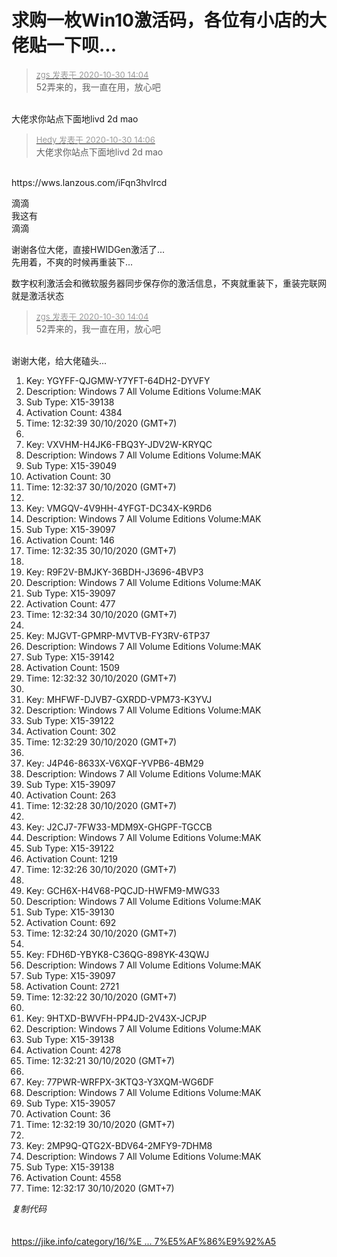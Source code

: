 # 求购一枚Win10激活码，各位有小店的大佬贴一下呗...


<div class="quote"><blockquote><font size="2"><a href="https://www.hostloc.com/forum.php?mod=redirect&amp;goto=findpost&amp;pid=9374998&amp;ptid=760217" target="_blank"><font color="#999999">zgs 发表于 2020-10-30 14:04</font></a></font><br />
52弄来的，我一直在用，放心吧</blockquote></div><br />
大佬求你站点下面地livd 2d mao

<div class="quote"><blockquote><font size="2"><a href="https://www.hostloc.com/forum.php?mod=redirect&amp;goto=findpost&amp;pid=9375005&amp;ptid=760217" target="_blank"><font color="#999999">Hedy 发表于 2020-10-30 14:06</font></a></font><br />
大佬求你站点下面地livd 2d mao</blockquote></div><br />
https://wws.lanzous.com/iFqn3hvlrcd<br />


滴滴<br />
我这有<br />
滴滴

谢谢各位大佬，直接HWIDGen激活了...<br />
先用着，不爽的时候再重装下...<img id="aimg_D44Do" onclick="zoom(this, this.src, 0, 0, 0)" class="zoom" src="https://cdn.jsdelivr.net/gh/hishis/forum-master/public/images/patch.gif" onmouseover="img_onmouseoverfunc(this)" onload="thumbImg(this)" border="0" alt="" />

数字权利激活会和微软服务器同步保存你的激活信息，不爽就重装下，重装完联网就是激活状态

<div class="quote"><blockquote><font size="2"><a href="https://www.hostloc.com/forum.php?mod=redirect&amp;goto=findpost&amp;pid=9374998&amp;ptid=760217" target="_blank"><font color="#999999">zgs 发表于 2020-10-30 14:04</font></a></font><br />
52弄来的，我一直在用，放心吧</blockquote></div><br />
谢谢大佬，给大佬磕头...<img id="aimg_hlLMN" onclick="zoom(this, this.src, 0, 0, 0)" class="zoom" src="https://cdn.jsdelivr.net/gh/hishis/forum-master/public/images/patch.gif" onmouseover="img_onmouseoverfunc(this)" onload="thumbImg(this)" border="0" alt="" />

<div class="blockcode"><div id="code_WAG"><ol><li>Key: YGYFF-QJGMW-Y7YFT-64DH2-DYVFY<br /><li>Description: Windows 7 All Volume Editions Volume:MAK<br /><li>Sub Type: X15-39138<br /><li>Activation Count: 4384<br /><li>Time: 12:32:39 30/10/2020 (GMT+7)<br /><li><br /><li>Key: VXVHM-H4JK6-FBQ3Y-JDV2W-KRYQC<br /><li>Description: Windows 7 All Volume Editions Volume:MAK<br /><li>Sub Type: X15-39049<br /><li>Activation Count: 30<br /><li>Time: 12:32:37 30/10/2020 (GMT+7)<br /><li><br /><li>Key: VMGQV-4V9HH-4YFGT-DC34X-K9RD6<br /><li>Description: Windows 7 All Volume Editions Volume:MAK<br /><li>Sub Type: X15-39097<br /><li>Activation Count: 146<br /><li>Time: 12:32:35 30/10/2020 (GMT+7)<br /><li><br /><li>Key: R9F2V-BMJKY-36BDH-J3696-4BVP3<br /><li>Description: Windows 7 All Volume Editions Volume:MAK<br /><li>Sub Type: X15-39097<br /><li>Activation Count: 477<br /><li>Time: 12:32:34 30/10/2020 (GMT+7)<br /><li><br /><li>Key: MJGVT-GPMRP-MVTVB-FY3RV-6TP37<br /><li>Description: Windows 7 All Volume Editions Volume:MAK<br /><li>Sub Type: X15-39142<br /><li>Activation Count: 1509<br /><li>Time: 12:32:32 30/10/2020 (GMT+7)<br /><li><br /><li>Key: MHFWF-DJVB7-GXRDD-VPM73-K3YVJ<br /><li>Description: Windows 7 All Volume Editions Volume:MAK<br /><li>Sub Type: X15-39122<br /><li>Activation Count: 302<br /><li>Time: 12:32:29 30/10/2020 (GMT+7)<br /><li><br /><li>Key: J4P46-8633X-V6XQF-YVPB6-4BM29<br /><li>Description: Windows 7 All Volume Editions Volume:MAK<br /><li>Sub Type: X15-39097<br /><li>Activation Count: 263<br /><li>Time: 12:32:28 30/10/2020 (GMT+7)<br /><li><br /><li>Key: J2CJ7-7FW33-MDM9X-GHGPF-TGCCB<br /><li>Description: Windows 7 All Volume Editions Volume:MAK<br /><li>Sub Type: X15-39122<br /><li>Activation Count: 1219<br /><li>Time: 12:32:26 30/10/2020 (GMT+7)<br /><li><br /><li>Key: GCH6X-H4V68-PQCJD-HWFM9-MWG33<br /><li>Description: Windows 7 All Volume Editions Volume:MAK<br /><li>Sub Type: X15-39130<br /><li>Activation Count: 692<br /><li>Time: 12:32:24 30/10/2020 (GMT+7)<br /><li><br /><li>Key: FDH6D-YBYK8-C36QG-898YK-43QWJ<br /><li>Description: Windows 7 All Volume Editions Volume:MAK<br /><li>Sub Type: X15-39097<br /><li>Activation Count: 2721<br /><li>Time: 12:32:22 30/10/2020 (GMT+7)<br /><li><br /><li>Key: 9HTXD-BWVFH-PP4JD-2V43X-JCPJP<br /><li>Description: Windows 7 All Volume Editions Volume:MAK<br /><li>Sub Type: X15-39138<br /><li>Activation Count: 4278<br /><li>Time: 12:32:21 30/10/2020 (GMT+7)<br /><li><br /><li>Key: 77PWR-WRFPX-3KTQ3-Y3XQM-WG6DF<br /><li>Description: Windows 7 All Volume Editions Volume:MAK<br /><li>Sub Type: X15-39057<br /><li>Activation Count: 36<br /><li>Time: 12:32:19 30/10/2020 (GMT+7)<br /><li><br /><li>Key: 2MP9Q-QTG2X-BDV64-2MFY9-7DHM8<br /><li>Description: Windows 7 All Volume Editions Volume:MAK<br /><li>Sub Type: X15-39138<br /><li>Activation Count: 4558<br /><li>Time: 12:32:17 30/10/2020 (GMT+7)</ol></div><em onclick="copycode($('code_WAG'));">复制代码</em></div><br />
<br />
<a href="https://jike.info/category/16/%E8%B4%A6%E5%8F%B7%E5%AF%86%E9%92%A5" target="_blank">https://jike.info/category/16/%E ... 7%E5%AF%86%E9%92%A5</a>
